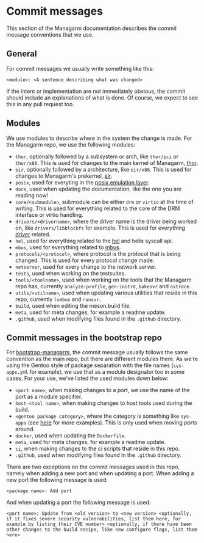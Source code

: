 # Commit messages

This section of the Managarm documentation describes the commit message conventions that we use.

## General

For commit messages we usually write something like this:

`<module>: <A sentence describing what was changed>`

If the intent or implementation are not immediately obvious, the commit should include an explanations of what is done. Of course, we expect to see this in any pull request too.

## Modules

We use modules to describe where in the system the change is made. For the Managarm repo, we use the following modules:
- `thor`, optionally followed by a subsystem or arch, like `thor/pci` or `thor/x86`. This is used for changes to the main kernel of Managarm, [thor](../design/thoreir/index.md).
- `eir`, optionally followed by a architecture, like `eir/x86`. This is used for changes to Managarm's prekernel, [eir](../design/thoreir/index.md).
- `posix`, used for everyting in the [posix emulation layer](../design/posix/index.md).
- `docs`, used when updating the documentation, like the one you are reading now!
- `core/<submodule>`, submodule can be either `drm` or `virtio` at the time of writing. This is used for everything related to the core of the DRM interface or virtio handling.
- `drivers/<drivername>`, where the driver name is the driver being worked on, like `drivers/libblockfs` for example. This is used for everything [driver](../design/drivers/index.md) related.
- `hel`, used for everything related to the [hel](../design/hel/index.md) and helix syscall api.
- `mbus`, used for everything related to [mbus](../design/mbus/index.md).
- `protocols/<protocol>`, where protocol is the protocol that is being changed. This is used for every protocol change made.
- `netserver`, used for every change to the network server.
- `tests`, used when working on the testsuites.
- `tools/<toolname>`, used when working on the tools that the Managarm repo has, currently `analyze-profile`, `gen-initrd`, `bakesvr` and `ostrace`.
- `utils/<utilname>`, used when updating various utilities that reside in this repo, currently `lsmbus` and `runsvr`.
- `build`, used when editing the meson.build file.
- `meta`, used for meta changes, for example a readme update.
- `.github`, used when modifying files found in the `.github` directory.

## Commit messages in the bootstrap repo

For [bootstrap-managarm](https://github.com/managarm/bootstrap-managarm), the commit message usually follows the same convention as the main repo, but there are different modules there. As we're using the Gentoo style of package separation with the file names (`sys-apps.yml` for example), we use that as a module designator too in some cases. For your use, we've listed the used modules down below:
- `<port name>`, when making changes to a port, we use the name of the port as a module specifier.
- `host-<tool name>`, when making changes to host tools used during the build.
- `<gentoo package category>`, where the category is something like `sys-apps` (see [here](https://packages.gentoo.org/categories) for more examples). This is only used when moving ports around.
- `docker`, used when updating the `Dockerfile`.
- `meta`, used for meta changes, for example a readme update.
- `ci`, when making changes to the ci scripts that reside in this repo.
- `.github`, used when modifying files found in the `.github` directory.

There are two exceptions on the commit messages used in this repo, namely when adding a new port and when updating a port. When adding a new port the following message is used:

`<package name>: Add port`

And when updating a port the following message is used:

`<port name>: Update from <old version> to <new version> <optionally, if it fixes severe security vulnerabilities, list them here, for example by listing their CVE number> <optionally, if there have been other changes to the build recipe, like new configure flags, list them here>`
